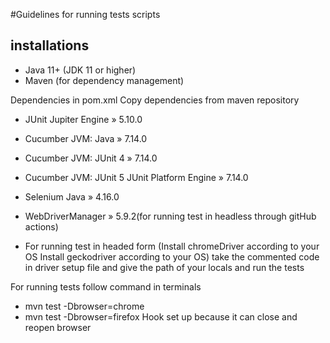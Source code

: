 
#Guidelines for running tests scripts

## installations
- Java 11+ (JDK 11 or higher)
- Maven (for dependency management)

Dependencies in pom.xml
Copy dependencies from maven repository
- JUnit Jupiter Engine » 5.10.0
- Cucumber JVM: Java » 7.14.0
- Cucumber JVM: JUnit 4 » 7.14.0
- Cucumber JVM: JUnit 5 JUnit Platform Engine » 7.14.0
- Selenium Java » 4.16.0
- WebDriverManager » 5.9.2(for running test in headless through gitHub actions)

- For running test in headed form
(Install chromeDriver according to your OS
Install geckodriver according to your OS) take the commented code in driver setup file and give the path of your locals and run the tests

For running tests follow command in terminals
- mvn test -Dbrowser=chrome
- mvn test -Dbrowser=firefox
Hook set up because it can close and reopen browser

 
 